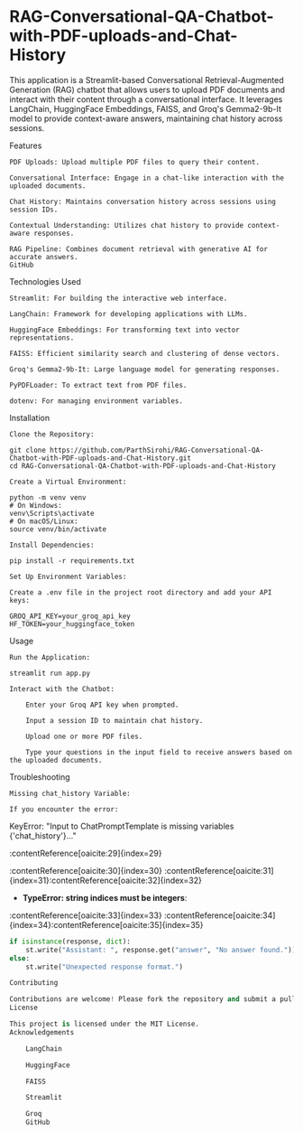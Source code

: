 # RAG-Conversational-QA-Chatbot-with-PDF-uploads-and-Chat-History

This application is a Streamlit-based Conversational Retrieval-Augmented Generation (RAG) chatbot that allows users to upload PDF documents and interact with their content through a conversational interface. It leverages LangChain, HuggingFace Embeddings, FAISS, and Groq's Gemma2-9b-It model to provide context-aware answers, maintaining chat history across sessions.​

Features

    PDF Uploads: Upload multiple PDF files to query their content.

    Conversational Interface: Engage in a chat-like interaction with the uploaded documents.

    Chat History: Maintains conversation history across sessions using session IDs.

    Contextual Understanding: Utilizes chat history to provide context-aware responses.

    RAG Pipeline: Combines document retrieval with generative AI for accurate answers.​
    GitHub

Technologies Used

    Streamlit: For building the interactive web interface.

    LangChain: Framework for developing applications with LLMs.

    HuggingFace Embeddings: For transforming text into vector representations.

    FAISS: Efficient similarity search and clustering of dense vectors.

    Groq's Gemma2-9b-It: Large language model for generating responses.

    PyPDFLoader: To extract text from PDF files.

    dotenv: For managing environment variables.​
 

Installation

    Clone the Repository:

    git clone https://github.com/ParthSirohi/RAG-Conversational-QA-Chatbot-with-PDF-uploads-and-Chat-History.git
    cd RAG-Conversational-QA-Chatbot-with-PDF-uploads-and-Chat-History

    Create a Virtual Environment:

    python -m venv venv
    # On Windows:
    venv\Scripts\activate
    # On macOS/Linux:
    source venv/bin/activate

    Install Dependencies:

    pip install -r requirements.txt

    Set Up Environment Variables:

    Create a .env file in the project root directory and add your API keys:

    GROQ_API_KEY=your_groq_api_key
    HF_TOKEN=your_huggingface_token

Usage

    Run the Application:

    streamlit run app.py

    Interact with the Chatbot:

        Enter your Groq API key when prompted.

        Input a session ID to maintain chat history.

        Upload one or more PDF files.

        Type your questions in the input field to receive answers based on the uploaded documents.​
      

Troubleshooting

    Missing chat_history Variable:

    If you encounter the error:​

KeyError: "Input to ChatPromptTemplate is missing variables {'chat_history'}..."

:contentReference[oaicite:29]{index=29}

:contentReference[oaicite:30]{index=30} :contentReference[oaicite:31]{index=31}&#8203;:contentReference[oaicite:32]{index=32}

- **TypeError: string indices must be integers**:

:contentReference[oaicite:33]{index=33} :contentReference[oaicite:34]{index=34}&#8203;:contentReference[oaicite:35]{index=35}

```python
if isinstance(response, dict):
    st.write("Assistant: ", response.get("answer", "No answer found."))
else:
    st.write("Unexpected response format.")

Contributing

Contributions are welcome! Please fork the repository and submit a pull request for any enhancements or bug fixes.​
License

This project is licensed under the MIT License.​
Acknowledgements

    LangChain

    HuggingFace

    FAISS

    Streamlit

    Groq​
    GitHub
